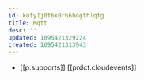 ```yaml
---
id: kufy1j0t6k0r66bogthlqfg
title: Mqtt
desc: ''
updated: 1695421329224
created: 1695421313943
---
```


- [[p.supports]] [[prdct.cloudevents]]